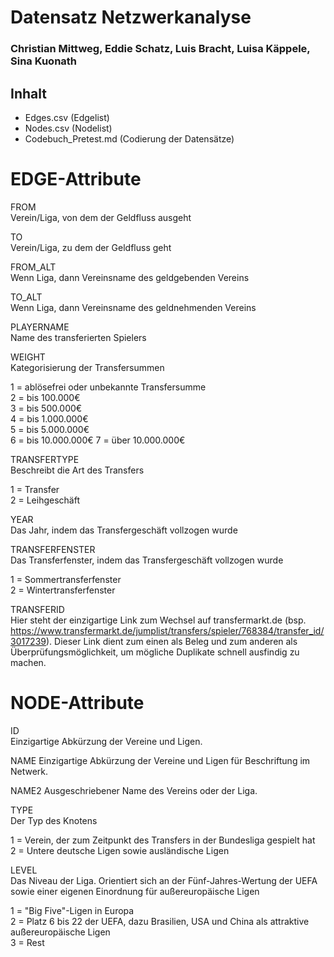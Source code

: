 # Datensatz Netzwerkanalyse #
### Christian Mittweg, Eddie Schatz, Luis Bracht, Luisa Käppele, Sina Kuonath  ###

## Inhalt
- Edges.csv (Edgelist)
- Nodes.csv (Nodelist)
- Codebuch_Pretest.md (Codierung der Datensätze)

# EDGE-Attribute

FROM  
Verein/Liga, von dem der Geldfluss ausgeht  

TO  
Verein/Liga, zu dem der Geldfluss geht  

FROM_ALT  
Wenn Liga, dann Vereinsname des geldgebenden Vereins  

TO_ALT  
Wenn Liga, dann Vereinsname des geldnehmenden Vereins 

PLAYERNAME  
Name des transferierten Spielers  

WEIGHT  
Kategorisierung der Transfersummen  

1 = ablösefrei oder unbekannte Transfersumme  
2 = bis 100.000€  
3 = bis 500.000€  
4 = bis 1.000.000€  
5 = bis 5.000.000€  
6 = bis 10.000.000€ 
7 = über 10.000.000€  

TRANSFERTYPE  
Beschreibt die Art des Transfers  

1 = Transfer  
2 = Leihgeschäft  

YEAR  
Das Jahr, indem das Transfergeschäft vollzogen wurde  

TRANSFERFENSTER   
Das Transferfenster, indem das Transfergeschäft vollzogen wurde 

1 = Sommertransferfenster   
2 = Wintertransferfenster 

TRANSFERID  
Hier steht der einzigartige Link zum Wechsel auf transfermarkt.de (bsp. https://www.transfermarkt.de/jumplist/transfers/spieler/768384/transfer_id/3017239). Dieser Link dient zum einen als Beleg und zum anderen als Überprüfungsmöglichkeit, um mögliche Duplikate schnell ausfindig zu machen.  

# NODE-Attribute  
  
ID   
Einzigartige Abkürzung der Vereine und Ligen.   

NAME
Einzigartige Abkürzung der Vereine und Ligen für Beschriftung im Netwerk.

NAME2
Ausgeschriebener Name des Vereins oder der Liga. 
  
TYPE  
Der Typ des Knotens   

1 = Verein, der zum Zeitpunkt des Transfers in der Bundesliga gespielt hat  
2 = Untere deutsche Ligen sowie ausländische Ligen  

LEVEL   
Das Niveau der Liga. Orientiert sich an der Fünf-Jahres-Wertung der UEFA sowie einer eigenen Einordnung für außereuropäische Ligen  

1 = "Big Five"-Ligen in Europa   
2 = Platz 6 bis 22 der UEFA, dazu Brasilien, USA und China als attraktive außereuropäische Ligen  
3 = Rest  

##
